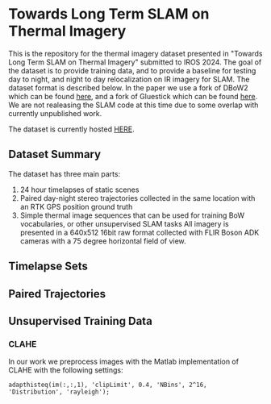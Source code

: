 # Towards Long Term SLAM on Thermal Imagery
This is the repository for the thermal imagery dataset presented in "Towards Long Term SLAM on Thermal Imagery" submitted to IROS 2024. The goal of the dataset is to provide training data, and to provide a baseline for testing day to night, and night to day relocalization on IR imagery for SLAM. The dataset format is described below. In the paper we use a fork of DBoW2 which can be found [here](https://github.com/c-keil/DBoW2), and a fork of Gluestick which can be found [here](https://github.com/c-keil/GlueStick). We are not realeasing the SLAM code at this time due to some overlap with currently unpublished work.

The dataset is currently hosted [HERE](https://drive.google.com/drive/folders/1icfFiF5_Dr6Gu2h0CgKb51CQRqeyWsMX?usp=drive_link).

## Dataset Summary
The dataset has three main parts:
1. 24 hour timelapses of static scenes
2. Paired day-night stereo trajectories collected in the same location with an RTK GPS position ground truth
3. Simple thermal image sequences that can be used for training BoW vocabularies, or other unsupervised SLAM tasks
All imagery is presented in a 640x512 16bit raw format collected with FLIR Boson ADK cameras with a 75 degree horizontal field of view.

## Timelapse Sets

## Paired Trajectories

## Unsupervised Training Data

### CLAHE
In our work we preprocess images with the Matlab implementation of CLAHE with the following settings:
```
adapthisteq(im(:,:,1), 'clipLimit', 0.4, 'NBins', 2^16, 'Distribution', 'rayleigh');
```
